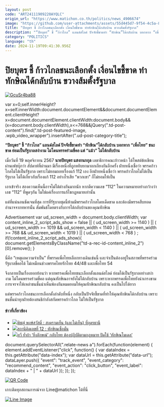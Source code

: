 ```yaml
---
layout: post
code: "ART24111909220AYQLC"
origin_url: "https://www.matichon.co.th/politics/news_4906674"
image: "https://github.com/user-attachments/assets/55d445d7-9f54-4c5a-8366-b670d617b140"
title: "ปิยบุตร ชี้ ก้าวไกลชนะเลือกตั้ง เงื่อนไขชี้ขาด ทำทักษิณได้กลับบ้าน ขวางส้มตั้งรัฐบาล"
description: "“ปิยบุตร” ชี้ “ก้าวไกล” แลนด์สไลด์ ปัจจัยชี้ขาดทำ “ทักษิณ”ได้กลับบ้าน บอกหาก “เพื่อไทย” ชนะขาด ย่อมเป็นรัฐบาลสง่างาม ไม่โดนพรรคร่วมขี่คอ แต่ “แม้ว”"
category: "POLITICS"
language: "th"
date: 2024-11-19T09:41:30.956Z
---
```


# ปิยบุตร ชี้ ก้าวไกลชนะเลือกตั้ง เงื่อนไขชี้ขาด ทำทักษิณได้กลับบ้าน ขวางส้มตั้งรัฐบาล

[![](https://www.matichon.co.th/wp-content/uploads/2024/11/GcuSr4ba88.jpg "GcuSr4ba88")](https://www.matichon.co.th/wp-content/uploads/2024/11/GcuSr4ba88.jpg)

var x=0;self.innerHeight?x=self.innerWidth:document.documentElement&&document.documentElement.clientHeight?x=document.documentElement.clientWidth:document.body&&(x=document.body.clientWidth),x<=768&&jQuery(".td-post-content").find(".td-post-featured-image, .wpb\_video\_wrapper").insertAfter(".ud-post-category-title");

**“ปิยบุตร” ชี้ “ก้าวไกล” แลนด์สไลด์ ปัจจัยชี้ขาดทำ “ทักษิณ”ได้กลับบ้าน บอกหาก “เพื่อไทย” ชนะขาด ย่อมเป็นรัฐบาลสง่างาม ไม่โดนพรรคร่วมขี่คอ แต่ “แม้ว” ไม่ได้กลับบ้าน**

เมื่อวันที่ 19 พฤศจิกายน 2567 **นายปิยบุตร แสงกนกกุล** เลขาธิการคณะก้าวหน้า ได้โพสต์ข้อเขียนผ่านเฟซบุ๊กว่า สัปดาห์ที่ผ่านมา มีเรื่องหนึ่งที่ถูกหยิบยกมาถกเถียงกันอีกครั้ง ฝ่ายหนึ่งเชื่อว่า พรรคก้าวไกลไม่ได้เป็นรัฐบาล เพราะไม่ยอมถอยเรื่องแก้ 112 เอง อีกฝ่ายหนึ่งเชื่อว่า พรรคก้าวไกลไม่ได้เป็นรัฐบาล ไม่ได้เกี่ยวกับเรื่องแก้ 112 อย่างไรเสีย “พวกเขา” ก็ไม่ยอมให้เป็น

เอาเข้าจริง สองความเห็นนี้อาจไม่ได้ต่างกันมากนัก หากตีความเลข “112” ในความหมายอย่างกว้างว่าเลข “112” ที่พูดๆกัน ไมใช่แค่เรื่องการแก้ไขกฎหมายเท่านั้น

แต่ที่แน่นอนชัดเจนที่สุด การที่รัฐบาลชุดนี้ห้ามมีพรรคก้าวไกลโดยเด็ดขาด และต้องมีพรรคสืบทอดอำนาจจากทหารนั้น สัมพันธ์โดยตรงกับการได้กลับบ้านของคุณทักษิณ

Advertisement var ud\_screen\_width = document.body.clientWidth; var content\_inline\_2\_script\_ads\_show = false || ( ud\_screen\_width >= 1140 ) || ( ud\_screen\_width >= 1019 && ud\_screen\_width < 1140 ) || ( ud\_screen\_width >= 768 && ud\_screen\_width < 1019 ) || ( ud\_screen\_width < 768 ) ; if(!content\_inline\_2\_script\_ads\_show){ document.getElementsByClassName("td-a-rec-id-content\_inline\_2")\[0\].remove(); }

นี่คือ “เหตุผลความจำเป็น” ที่พรรคเพื่อไทยเลือกทางเดินเช่นนี้ และจำเป็นต้องอยู่ในสภาพที่พรรคร่วมรัฐบาลขี่คอได้ ไม่เหมือนช่วงพรรคไทยรักไทย 44/48 และเพื่อไทย 54

จึงกลายเป็นเรื่องยอกย้อนว่า หากพรรคเพื่อไทยชนะเลือกตั้งแลนด์สไลด์ ย่อมได้เป็นรัฐบาลอย่างสง่างาม ไม่โดนพรรคร่วมขี่คอ แต่คุณทักษิณอาจยังไม่ได้กลับบ้าน เพราะหากพรรคเพื่อไทยยังน่าเกรงขาม การเจรจาให้เหล่าชนชั้นนำเห็นพ้องกันหมดยอมให้คุณทักษิณกลับบ้าน คงเป็นไปได้ยาก

แต่พรรคก้าวไกลชนะการเลือกตั้งลำดับที่หนึ่ง กลับเป็นปัจจัยชี้ขาดที่ทำให้คุณทักษิณได้กลับบ้าน เพราะชนชั้นนำทุกฝ่ายต้องสนธิกำลังสกัดพรรคก้าวไกล ไม่ให้เป็นรัฐบาล

#### ข่าวที่เกี่ยวข้อง

*   [![](https://www.matichon.co.th/wp-content/uploads/2024/11/ภป-สงครามเย็นไม่เย็นอุดรขึ้นเว็บ.jpg)พิชญ์ พงษ์สวัสดิ์ : สงครามเย็น (และไม่เย็น) ที่อุดรธานี](https://www.matichon.co.th/columnists/news_4903552)
*   [![](https://www.matichon.co.th/wp-content/uploads/2024/11/ทักษิณหาเสียงอุดร.jpg)สถานีคิดเลขที่ 12 : ทักษิณเชื่อมั่น](https://www.matichon.co.th/article/news_4905409)
*   [![](https://www.matichon.co.th/wp-content/uploads/2024/11/S__3137661.jpg)ทวี ย้ำถ้า ‘ยิ่งลักษณ์’ กลับไทย ต้องปฏิบัติตามกฎหมาย ปัดใช้ ‘ทักษิณโมเดล’](https://www.matichon.co.th/politics/news_4905849)

document.querySelectorAll(".relate-news a").forEach(function(element) { element.addEventListener("click", function() { var dataIndex = this.getAttribute("data-index"); var dataUrl = this.getAttribute("data-url"); dataLayer.push({ "event": "track\_event", "event\_category": "recommend\_content", "event\_action": "click\_button", "event\_label": dataIndex + " | " + dataUrl }); }); });

[![QR Code](https://www.matichon.co.th/wp-content/uploads/2023/07/wob1371z.jpg)](https://lin.ee/ht0nDxX)

เกาะติดทุกสถานการณ์จาก Line@matichon ได้ที่นี่

[![Line Image](https://www.matichon.co.th/wp-content/uploads/2023/07/th.png)](https://lin.ee/ht0nDxX)